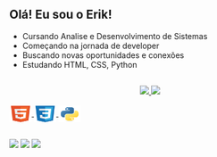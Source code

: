 ## Olá! Eu sou o Erik!

- Cursando Analise e Desenvolvimento de Sistemas
- Começando na jornada de developer
- Buscando novas oportunidades e conexões
- Estudando HTML, CSS, Python

##
<div align="center">
  <a href="https://github.com/erikmtlopes">
  <img height="150em" src="https://github-readme-stats.vercel.app/api?username=erikmtlopes&show_icons=true&theme=github_dark&include_all_commits=true&count_private=true"/>
  <img height="150em" src="https://github-readme-stats.vercel.app/api/top-langs/?username=erikmtlopes&layout=compact&langs_count=7&theme=github_dark"/>
</div>
<div style="display: inline_block"><br>
  <img align="center" alt="Erik-HTML" height="30" width="40" src="https://raw.githubusercontent.com/devicons/devicon/master/icons/html5/html5-original.svg">
  <img align="center" alt="Erik-CSS" height="30" width="40" src="https://raw.githubusercontent.com/devicons/devicon/master/icons/css3/css3-original.svg">
 <img align="center" alt="Erik-Python" height="30" width="40" src="https://raw.githubusercontent.com/devicons/devicon/master/icons/python/python-original.svg">

</div>

##

<div>
  <a href="https://www.linkedin.com/in/erikmtlopes/" target="_blank"><img src="https://img.shields.io/badge/-LinkedIn-%230077B5?style=for-the-badge&logo=linkedin&logoColor=white" target="_blank"></a> 
  <a href="https://instagram.com/erikmtlopes" target="_blank"><img src="https://img.shields.io/badge/Instagram-E4405F?style=for-the-badge&logo=instagram&logoColor=white"></a>
  <a href = "mailto:erikmtlopes@gmail.com"><img src="https://img.shields.io/badge/Outlook-0078D4?style=for-the-badge&logo=microsoft-outlook&logoColor=white"></a>
</div>

